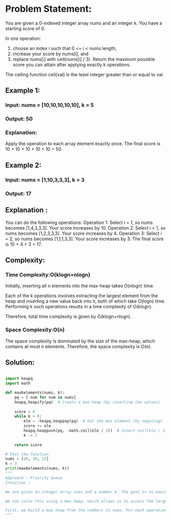 # Problem Statement:
You are given a 0-indexed integer array nums and an integer k. You have a starting score of 0.

In one operation:

1. choose an index i such that 0 <= i < nums.length,
2. increase your score by nums[i], and
3. replace nums[i] with ceil(nums[i] / 3).
Return the maximum possible score you can attain after applying exactly k operations.

The ceiling function ceil(val) is the least integer greater than or equal to val.

## Example 1:

### Input: nums = [10,10,10,10,10], k = 5

### Output: 50

### Explanation:
Apply the operation to each array element exactly once. The final score is 10 + 10 + 10 + 10 + 10 = 50.

## Example 2:

### Input: nums = [1,10,3,3,3], k = 3

### Output: 17

## Explanation :
You can do the following operations:
Operation 1: Select i = 1, so nums becomes [1,4,3,3,3]. Your score increases by 10.
Operation 2: Select i = 1, so nums becomes [1,2,3,3,3]. Your score increases by 4.
Operation 3: Select i = 2, so nums becomes [1,1,1,3,3]. Your score increases by 3.
The final score is 10 + 4 + 3 = 17.

## Complexity:
### Time Complexity:O(klogn+nlogn)
Initially, inserting all n elements into the max-heap takes O(nlogn) time.

Each of the k operations involves extracting the largest element from the heap and inserting a new value back into it, both of which take O(logn) time. Performing k such operations results in a time complexity of O(klogn).

Therefore, total time complexity is given by O(klogn+nlogn).

### Space Complexity:O(n)
The space complexity is dominated by the size of the max-heap, which contains at most n elements. Therefore, the space complexity is O(n).

## Solution:

```py

import heapq
import math

def maxKelements(nums, k):
    pq = [-num for num in nums]
    heapq.heapify(pq)  # Create a max-heap (by inverting the values)
    
    score = 0
    while k > 0:
        ele = -heapq.heappop(pq)  # Get the max element (by negating)
        score += ele
        heapq.heappush(pq, -math.ceil(ele / 3))  # Insert ceil(ele / 3)
        k -= 1
    
    return score

# Test the function
nums = [10, 20, 15]
k = 3
print(maxKelements(nums, k))
"""
Approach : Priority Queue
Intuition :

We are given an integer array nums and a number k. The goal is to maximize a starting score of 0 by performing an operation exactly k times. In each operation, we choose an index i, add nums[i] to the score, and replace nums[i] with nums[i] / 3.

We can solve this using a max heap, which allows us to access the largest element in the array efficiently. We need to select the largest number, add it to the score, and then replace it with one-third of its value, doing this k times.

First, we build a max heap from the numbers in nums. For each operation, we extract the largest number, add it to the score, and replace it with its one-third value. We then push this new value back into the heap. Repeating this process k times ensures that the score is maximized.
"""





